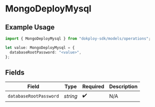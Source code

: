 # MongoDeployMysql

## Example Usage

```typescript
import { MongoDeployMysql } from "dokploy-sdk/models/operations";

let value: MongoDeployMysql = {
  databaseRootPassword: "<value>",
};
```

## Fields

| Field                  | Type                   | Required               | Description            |
| ---------------------- | ---------------------- | ---------------------- | ---------------------- |
| `databaseRootPassword` | *string*               | :heavy_check_mark:     | N/A                    |